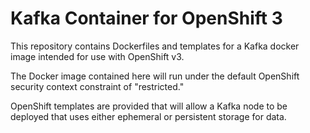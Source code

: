 Kafka Container for OpenShift 3
===============================

This repository contains Dockerfiles and templates for a Kafka docker image intended for use with OpenShift v3.

The Docker image contained here will run under the default OpenShift security context constraint of "restricted."

OpenShift templates are provided that will allow a Kafka node to be deployed that uses  either ephemeral or persistent storage for data.
